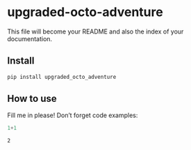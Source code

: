 upgraded-octo-adventure
================

<!-- WARNING: THIS FILE WAS AUTOGENERATED! DO NOT EDIT! -->

This file will become your README and also the index of your
documentation.

## Install

``` sh
pip install upgraded_octo_adventure
```

## How to use

Fill me in please! Don’t forget code examples:

``` python
1+1
```

    2

